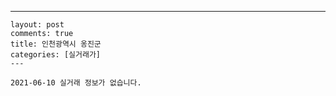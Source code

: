 ---
    layout: post
    comments: true
    title: 인천광역시 옹진군
    categories: [실거래가]
    ---

    2021-06-10 실거래 정보가 없습니다.

    